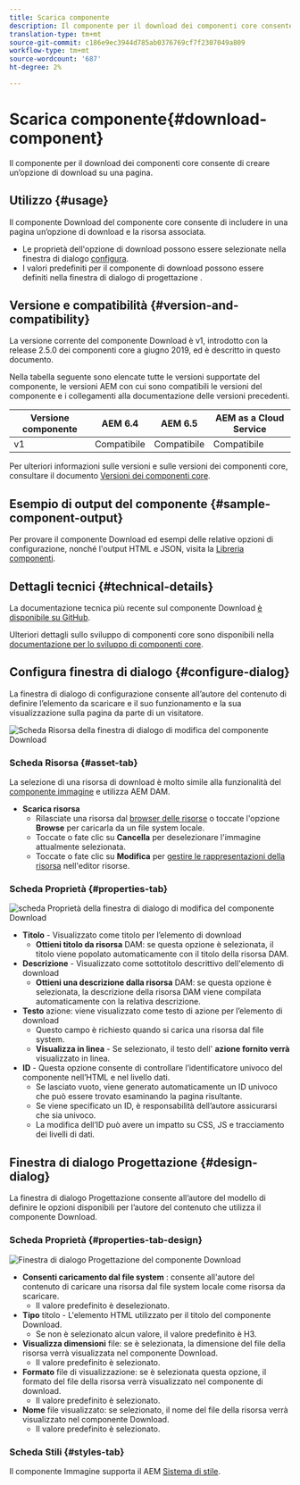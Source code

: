 ```yaml
---
title: Scarica componente
description: Il componente per il download dei componenti core consente di creare un’opzione di download su una pagina.
translation-type: tm+mt
source-git-commit: c186e9ec3944d785ab0376769cf7f2307049a809
workflow-type: tm+mt
source-wordcount: '687'
ht-degree: 2%

---
```



# Scarica componente{#download-component}

Il componente per il download dei componenti core consente di creare un’opzione di download su una pagina.

## Utilizzo {#usage}

Il componente Download del componente core consente di includere in una pagina un’opzione di download e la risorsa associata.

* Le proprietà dell&#39;opzione di download possono essere selezionate nella finestra di dialogo [configura](#configure-dialog).
* I valori predefiniti per il componente di download possono essere definiti nella finestra di dialogo di progettazione [](#design-dialog).

## Versione e compatibilità {#version-and-compatibility}

La versione corrente del componente Download è v1, introdotto con la release 2.5.0 dei componenti core a giugno 2019, ed è descritto in questo documento.

Nella tabella seguente sono elencate tutte le versioni supportate del componente, le versioni AEM con cui sono compatibili le versioni del componente e i collegamenti alla documentazione delle versioni precedenti.

| Versione componente | AEM 6.4   | AEM 6.5 | AEM as a Cloud Service |
|--- |--- |---|---|
| v1 | Compatibile | Compatibile | Compatibile |

Per ulteriori informazioni sulle versioni e sulle versioni dei componenti core, consultare il documento [Versioni dei componenti core](/help/versions.md).

## Esempio di output del componente {#sample-component-output}

Per provare il componente Download ed esempi delle relative opzioni di configurazione, nonché l&#39;output HTML e JSON, visita la [Libreria componenti](https://adobe.com/go/aem_cmp_library_download).

## Dettagli tecnici {#technical-details}

La documentazione tecnica più recente sul componente Download [è disponibile su GitHub](https://adobe.com/go/aem_cmp_tech_download_v1).

Ulteriori dettagli sullo sviluppo di componenti core sono disponibili nella [documentazione per lo sviluppo di componenti core](/help/developing/overview.md).

## Configura finestra di dialogo {#configure-dialog}

La finestra di dialogo di configurazione consente all’autore del contenuto di definire l’elemento da scaricare e il suo funzionamento e la sua visualizzazione sulla pagina da parte di un visitatore.

![Scheda Risorsa della finestra di dialogo di modifica del componente Download](/help/assets/download-edit-asset.png)

### Scheda Risorsa {#asset-tab}

La selezione di una risorsa di download è molto simile alla funzionalità del [componente immagine](image.md) e utilizza AEM DAM.

* **Scarica risorsa**
   * Rilasciate una risorsa dal [browser delle risorse](https://docs.adobe.com/content/help/en/experience-manager-cloud-service/sites/authoring/fundamentals/environment-tools.html) o toccate l&#39;opzione **Browse** per caricarla da un file system locale.
   * Toccate o fate clic su **Cancella** per deselezionare l&#39;immagine attualmente selezionata.
   * Toccate o fate clic su **Modifica** per [gestire le rappresentazioni della risorsa](https://docs.adobe.com/content/help/en/experience-manager-cloud-service/assets/manage/manage-digital-assets.html) nell&#39;editor risorse.

### Scheda Proprietà {#properties-tab}

![scheda Proprietà della finestra di dialogo di modifica del componente Download](/help/assets/download-edit-properties.png)

* **Titolo**  - Visualizzato come titolo per l’elemento di download
   * **Ottieni titolo da risorsa**  DAM: se questa opzione è selezionata, il titolo viene popolato automaticamente con il titolo della risorsa DAM.
* **Descrizione**  - Visualizzato come sottotitolo descrittivo dell&#39;elemento di download
   * **Ottieni una descrizione dalla risorsa**  DAM: se questa opzione è selezionata, la descrizione della risorsa DAM viene compilata automaticamente con la relativa descrizione.
* **Testo**  azione: viene visualizzato come testo di azione per l’elemento di download
   * Questo campo è richiesto quando si carica una risorsa dal file system.
   * **Visualizza in linea**  - Se selezionato, il testo dell&#39; **azione fornito verrà** visualizzato in linea.
* **ID**  - Questa opzione consente di controllare l’identificatore univoco del componente nell’HTML e nel livello [ ](/help/developing/data-layer/overview.md)dati.
   * Se lasciato vuoto, viene generato automaticamente un ID univoco che può essere trovato esaminando la pagina risultante.
   * Se viene specificato un ID, è responsabilità dell’autore assicurarsi che sia univoco.
   * La modifica dell’ID può avere un impatto su CSS, JS e tracciamento dei livelli di dati.

## Finestra di dialogo Progettazione {#design-dialog}

La finestra di dialogo Progettazione consente all’autore del modello di definire le opzioni disponibili per l’autore del contenuto che utilizza il componente Download.

### Scheda Proprietà {#properties-tab-design}

![Finestra di dialogo Progettazione del componente Download](/help/assets/download-design.png)

* **Consenti caricamento dal file system** : consente all&#39;autore del contenuto di caricare una risorsa dal file system locale come risorsa da scaricare.
   * Il valore predefinito è deselezionato.
* **Tipo**  titolo - L&#39;elemento HTML utilizzato per il titolo del componente Download.
   * Se non è selezionato alcun valore, il valore predefinito è H3.
* **Visualizza dimensioni**  file: se è selezionata, la dimensione del file della risorsa verrà visualizzata nel componente Download.
   * Il valore predefinito è selezionato.
* **Formato**  file di visualizzazione: se è selezionata questa opzione, il formato del file della risorsa verrà visualizzato nel componente di download.
   * Il valore predefinito è selezionato.
* **Nome**  file visualizzato: se selezionato, il nome del file della risorsa verrà visualizzato nel componente Download.
   * Il valore predefinito è selezionato.

### Scheda Stili {#styles-tab}

Il componente Immagine supporta il AEM [Sistema di stile](/help/get-started/authoring.md#component-styling).
